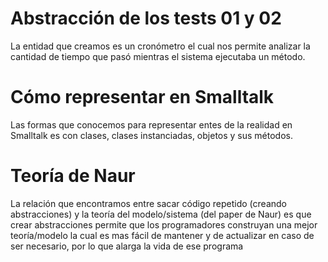 # Abstracción de los tests 01 y 02

La entidad que creamos es un cronómetro el cual nos permite analizar la cantidad de tiempo que pasó mientras el sistema ejecutaba un método.

# Cómo representar en Smalltalk

Las formas que conocemos para representar entes de la realidad en Smalltalk es con clases, clases instanciadas, objetos y sus métodos.

# Teoría de Naur

 La relación que encontramos entre sacar código repetido (creando abstracciones) y la teoría del modelo/sistema (del paper de Naur) es que crear abstracciones permite que los programadores construyan una mejor teoría/modelo la cual es mas fácil de mantener y de actualizar en caso de ser necesario, por lo que alarga la vida de ese programa
